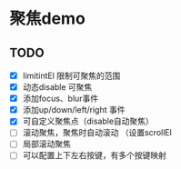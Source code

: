# 聚焦demo

## TODO

- [x] limitintEl 限制可聚焦的范围
- [x] 动态disable 可聚焦
- [x] 添加focus、blur事件
- [x] 添加up/down/left/right 事件
- [x] 可自定义聚焦点（disable自动聚焦）
- [ ] 滚动聚焦，聚焦时自动滚动 （设置scrollEl
- [ ] 局部滚动聚焦
- [ ] 可以配置上下左右按键，有多个按键映射